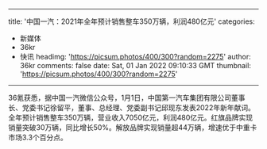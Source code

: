 
---
title: '中国一汽：2021年全年预计销售整车350万辆，利润480亿元'
categories: 
 - 新媒体
 - 36kr
 - 快讯
headimg: 'https://picsum.photos/400/300?random=2275'
author: 36kr
comments: false
date: Sat, 01 Jan 2022 09:10:33 GMT
thumbnail: 'https://picsum.photos/400/300?random=2275'
---

<div>   
36氪获悉，据中国一汽微信公众号，1月1日，中国第一汽车集团有限公司董事长、党委书记徐留平，董事、总经理、党委副书记邱现东发表2022年新年献词。全年预计销售整车350万辆，营业收入7050亿元，利润480亿元。红旗品牌实现销量突破30万辆，同比增长50%。解放品牌实现销量超44万辆，增速优于中重卡市场3.3个百分点。  
</div>
            